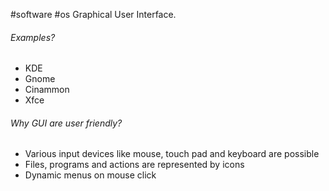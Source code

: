 #software #os 
Graphical User Interface.

###### Examples?
- KDE
- Gnome
- Cinammon
- Xfce

###### Why GUI are user friendly?
- Various input devices like mouse, touch pad and keyboard are possible
- Files, programs and actions are represented by icons
- Dynamic menus on mouse click

